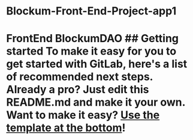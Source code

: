 # Blockum-Front-End-Project-app1
# FrontEnd BlockumDAO    ## Getting started  To make it easy for you to get started with GitLab, here's a list of recommended next steps.  Already a pro? Just edit this README.md and make it your own. Want to make it easy? [Use the template at the bottom](#editing-this-readme)!
